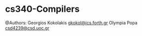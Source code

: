 # cs340-Compilers

@Authors: 
Georgios Kokolakis gkokol@ics.forth.gr
Olympia  Popa      csd4239@csd.uoc.gr